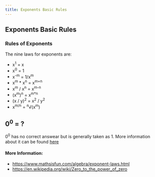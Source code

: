 ```yaml
---
title: Exponents Basic Rules
---
```

## Exponents Basic Rules

### Rules of Exponents
The nine laws for exponents are:
- x<sup>1</sup> = x
- x<sup>0</sup> = 1
- x<sup>-m</sup> = 1/x<sup>m</sup>
- x<sup>m</sup> * x<sup>n</sup> = x<sup>m+n</sup>
- x<sup>m</sup> / x<sup>n</sup> = x<sup>m-n</sup>
- (x<sup>m</sup>)<sup>n</sup> = x<sup>m*n</sup>
- (x / y)<sup>2</sup> = x<sup>2</sup> / y<sup>2</sup>
- x<sup>m/n</sup> = <sup>n</sup>√(x<sup>m</sup>)

## 0<sup>0</sup> = ?

0<sup>0</sup> has no correct answear but is generally taken as 1. More information about it can be found [here](https://en.wikipedia.org/wiki/Zero_to_the_power_of_zero)

#### More Information:
- https://www.mathsisfun.com/algebra/exponent-laws.html
- https://en.wikipedia.org/wiki/Zero_to_the_power_of_zero
<!-- Please add any articles you think might be helpful to read before writing the article -->


